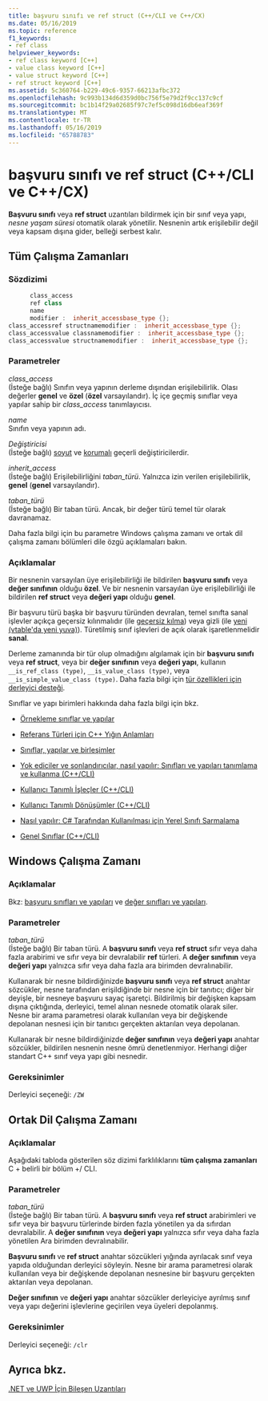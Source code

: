 ```yaml
---
title: başvuru sınıfı ve ref struct (C++/CLI ve C++/CX)
ms.date: 05/16/2019
ms.topic: reference
f1_keywords:
- ref class
helpviewer_keywords:
- ref class keyword [C++]
- value class keyword [C++]
- value struct keyword [C++]
- ref struct keyword [C++]
ms.assetid: 5c360764-b229-49c6-9357-66213afbc372
ms.openlocfilehash: 9c993b134d6d359d0bc756f5e79d2f9cc137c9cf
ms.sourcegitcommit: bc1b14f29a02685f97c7ef5c098d16db6eaf369f
ms.translationtype: MT
ms.contentlocale: tr-TR
ms.lasthandoff: 05/16/2019
ms.locfileid: "65788783"
---
```

# <a name="ref-class-and-ref-struct--ccli-and-ccx"></a>başvuru sınıfı ve ref struct (C++/CLI ve C++/CX)

**Başvuru sınıfı** veya **ref struct** uzantıları bildirmek için bir sınıf veya yapı, *nesne yaşam süresi* otomatik olarak yönetilir. Nesnenin artık erişilebilir değil veya kapsam dışına gider, belleği serbest kalır.

## <a name="all-runtimes"></a>Tüm Çalışma Zamanları

### <a name="syntax"></a>Sözdizimi

```cpp
      class_access
      ref class
      name
      modifier :  inherit_accessbase_type {};
class_accessref structnamemodifier :  inherit_accessbase_type {};
class_accessvalue classnamemodifier :  inherit_accessbase_type {};
class_accessvalue structnamemodifier :  inherit_accessbase_type {};
```

### <a name="parameters"></a>Parametreler

*class_access*<br/>
(İsteğe bağlı) Sınıfın veya yapının derleme dışından erişilebilirlik. Olası değerler **genel** ve **özel** (**özel** varsayılandır). İç içe geçmiş sınıflar veya yapılar sahip bir *class_access* tanımlayıcısı.

*name*<br/>
Sınıfın veya yapının adı.

*Değiştiricisi*<br/>
(İsteğe bağlı) [soyut](abstract-cpp-component-extensions.md) ve [korumalı](sealed-cpp-component-extensions.md) geçerli değiştiricilerdir.

*inherit_access*<br/>
(İsteğe bağlı) Erişilebilirliğini *taban_türü*. Yalnızca izin verilen erişilebilirlik, **genel** (**genel** varsayılandır).

*taban_türü*<br/>
(İsteğe bağlı) Bir taban türü. Ancak, bir değer türü temel tür olarak davranamaz.

Daha fazla bilgi için bu parametre Windows çalışma zamanı ve ortak dil çalışma zamanı bölümleri dile özgü açıklamaları bakın.

### <a name="remarks"></a>Açıklamalar

Bir nesnenin varsayılan üye erişilebilirliği ile bildirilen **başvuru sınıfı** veya **değer sınıfının** olduğu **özel**. Ve bir nesnenin varsayılan üye erişilebilirliği ile bildirilen **ref struct** veya **değeri yapı** olduğu **genel**.

Bir başvuru türü başka bir başvuru türünden devralan, temel sınıfta sanal işlevler açıkça geçersiz kılınmalıdır (ile [geçersiz kılma](override-cpp-component-extensions.md)) veya gizli (ile [yeni (vtable'da yeni yuva)](new-new-slot-in-vtable-cpp-component-extensions.md)). Türetilmiş sınıf işlevleri de açık olarak işaretlenmelidir **sanal**.

Derleme zamanında bir tür olup olmadığını algılamak için bir **başvuru sınıfı** veya **ref struct**, veya bir **değer sınıfının** veya **değeri yapı**, kullanın `__is_ref_class (type)`, `__is_value_class (type)`, veya `__is_simple_value_class (type)`. Daha fazla bilgi için [tür özellikleri için derleyici desteği](compiler-support-for-type-traits-cpp-component-extensions.md).

Sınıflar ve yapı birimleri hakkında daha fazla bilgi için bkz.

- [Örnekleme sınıflar ve yapılar](../dotnet/how-to-define-and-consume-classes-and-structs-cpp-cli.md)

- [Referans Türleri için C++ Yığın Anlamları](../dotnet/cpp-stack-semantics-for-reference-types.md)

- [Sınıflar, yapılar ve birleşimler](../cpp/classes-and-structs-cpp.md)

- [Yok ediciler ve sonlandırıcılar, nasıl yapılır: Sınıfları ve yapıları tanımlama ve kullanma (C++/CLI)](../dotnet/how-to-define-and-consume-classes-and-structs-cpp-cli.md#BKMK_Destructors_and_finalizers)

- [Kullanıcı Tanımlı İşleçler (C++/CLI)](../dotnet/user-defined-operators-cpp-cli.md)

- [Kullanıcı Tanımlı Dönüşümler (C++/CLI)](../dotnet/user-defined-conversions-cpp-cli.md)

- [Nasıl yapılır: C# Tarafından Kullanılması için Yerel Sınıfı Sarmalama](../dotnet/how-to-wrap-native-class-for-use-by-csharp.md)

- [Genel Sınıflar (C++/CLI)](generic-classes-cpp-cli.md)

## <a name="windows-runtime"></a>Windows Çalışma Zamanı

### <a name="remarks"></a>Açıklamalar

Bkz: [başvuru sınıfları ve yapıları](../cppcx/ref-classes-and-structs-c-cx.md) ve [değer sınıfları ve yapıları](https://msdn.microsoft.com/library/windows/apps/hh699861.aspx).

### <a name="parameters"></a>Parametreler

*taban_türü*<br/>
(İsteğe bağlı) Bir taban türü. A **başvuru sınıfı** veya **ref struct** sıfır veya daha fazla arabirimi ve sıfır veya bir devralabilir **ref** türleri. A **değer sınıfının** veya **değeri yapı** yalnızca sıfır veya daha fazla ara birimden devralınabilir.

Kullanarak bir nesne bildirdiğinizde **başvuru sınıfı** veya **ref struct** anahtar sözcükler, nesne tarafından erişildiğinde bir nesne için bir tanıtıcı; diğer bir deyişle, bir nesneye başvuru sayaç işaretçi. Bildirilmiş bir değişken kapsam dışına çıktığında, derleyici, temel alınan nesnede otomatik olarak siler. Nesne bir arama parametresi olarak kullanılan veya bir değişkende depolanan nesnesi için bir tanıtıcı gerçekten aktarılan veya depolanan.

Kullanarak bir nesne bildirdiğinizde **değer sınıfının** veya **değeri yapı** anahtar sözcükler, bildirilen nesnenin nesne ömrü denetlenmiyor. Herhangi diğer standart C++ sınıf veya yapı gibi nesnedir.

### <a name="requirements"></a>Gereksinimler

Derleyici seçeneği: `/ZW`

## <a name="common-language-runtime"></a>Ortak Dil Çalışma Zamanı

### <a name="remarks"></a>Açıklamalar

Aşağıdaki tabloda gösterilen söz dizimi farklılıklarını **tüm çalışma zamanları** C + belirli bir bölüm +/ CLI.

### <a name="parameters"></a>Parametreler

*taban_türü*<br/>
(İsteğe bağlı) Bir taban türü. A **başvuru sınıfı** veya **ref struct** arabirimleri ve sıfır veya bir başvuru türlerinde birden fazla yönetilen ya da sıfırdan devralabilir. A **değer sınıfının** veya **değeri yapı** yalnızca sıfır veya daha fazla yönetilen Ara birimden devralınabilir.

**Başvuru sınıfı** ve **ref struct** anahtar sözcükleri yığında ayrılacak sınıf veya yapıda olduğundan derleyici söyleyin. Nesne bir arama parametresi olarak kullanılan veya bir değişkende depolanan nesnesine bir başvuru gerçekten aktarılan veya depolanan.

**Değer sınıfının** ve **değeri yapı** anahtar sözcükler derleyiciye ayrılmış sınıf veya yapı değerini işlevlerine geçirilen veya üyeleri depolanmış.

### <a name="requirements"></a>Gereksinimler

Derleyici seçeneği: `/clr`

## <a name="see-also"></a>Ayrıca bkz.

[.NET ve UWP İçin Bileşen Uzantıları](component-extensions-for-runtime-platforms.md)